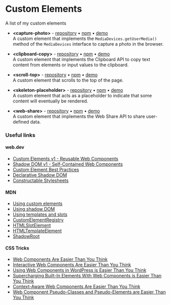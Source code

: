# Custom Elements

A list of my custom elements

- **&lt;capture-photo&gt;** - [repository](https://github.com/georapbox/capture-photo-element) • [npm](https://www.npmjs.com/package/@georapbox/capture-photo-element) • [demo](https://georapbox.github.io/capture-photo-element/)  
  A custom element that implements the `MediaDevices.getUserMedia()` method of the `MediaDevices` interface to capture a photo in the browser.

- **&lt;clipboard-copy&gt;** - [repository](https://github.com/georapbox/clipboard-copy-element) • [npm](https://www.npmjs.com/package/@georapbox/clipboard-copy-element) • [demo](https://georapbox.github.io/clipboard-copy-element/)  
  A custom element that implements the Clipboard API to copy text content from elements or input values to the clipboard.

- **&lt;scroll-top&gt;** - [repository](https://github.com/georapbox/scroll-top-element) • [npm](https://www.npmjs.com/package/@georapbox/scroll-top-element) • [demo](https://georapbox.github.io/scroll-top-element/)  
  A custom element that scrolls to the top of the page.

- **&lt;skeleton-placeholder&gt;** - [repository](https://github.com/georapbox/skeleton-placeholder-element) • [npm](https://www.npmjs.com/package/@georapbox/skeleton-placeholder-element) • [demo](https://georapbox.github.io/skeleton-placeholder-element/)  
  A custom element that acts as a placeholder to indicate that some content will eventually be rendered.

- **&lt;web-share&gt;** - [repository](https://github.com/georapbox/web-share-element) • [npm](https://www.npmjs.com/package/@georapbox/web-share-element) • [demo](https://georapbox.github.io/web-share-element/)  
  A custom element that implements the Web Share API to share user-defined data.

### Useful links

#### web.dev

- [Custom Elements v1 - Reusable Web Components](https://web.dev/custom-elements-v1/)
- [Shadow DOM v1 - Self-Contained Web Components](https://web.dev/shadowdom-v1/)
- [Custom Element Best Practices](https://web.dev/index.md/)
- [Declarative Shadow DOM](https://web.dev/declarative-shadow-dom/)
- [Constructable Stylesheets](https://web.dev/constructable-stylesheets/)

#### MDN

- [Using custom elements](https://developer.mozilla.org/docs/Web/Web_Components/Using_custom_elements)
- [Using shadow DOM](https://developer.mozilla.org/docs/Web/Web_Components/Using_shadow_DOM)
- [Using templates and slots](https://developer.mozilla.org/docs/Web/Web_Components/Using_templates_and_slots)
- [CustomElementRegistry](https://developer.mozilla.org/docs/Web/API/CustomElementRegistry)
- [HTMLSlotElement](https://developer.mozilla.org/docs/Web/API/HTMLSlotElement)
- [HTMLTemplateElement](https://developer.mozilla.org/docs/Web/API/HTMLTemplateElement)
- [ShadowRoot](https://developer.mozilla.org/docs/Web/API/ShadowRoot)

#### CSS Tricks

- [Web Components Are Easier Than You Think](https://css-tricks.com/web-components-are-easier-than-you-think/)
- [Interactive Web Components Are Easier Than You Think](https://css-tricks.com/interactive-web-components-are-easier-than-you-think/)
- [Using Web Components in WordPress is Easier Than You Think](https://css-tricks.com/using-web-components-in-wordpress-is-easier-than-you-think/)
- [Supercharging Built-In Elements With Web Components is Easier Than You Think]()
- [Context-Aware Web Components Are Easier Than You Think](https://css-tricks.com/context-aware-web-components/)
- [Web Component Pseudo-Classes and Pseudo-Elements are Easier Than You Think](https://css-tricks.com/web-component-pseudo-classes-and-pseudo-elements/)
